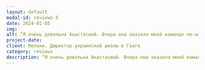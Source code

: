 ```yaml
---
layout: default
modal-id: reviews-5
date: 2024-01-05
img: 
alt: “Я очень довольна Анастасией. Вчера она оказала моей команде по-настоящему качественную помощь во время нашего учебного дня. Старые шаблоны, ожидания, различия и сходства — все было подано в правильном тоне. Я с удовольствием сохраню ее номер, так как очень высоко оценила наше сотрудничество!“
project-date: 
client: Мелани. Директор украинской школы в Гааге
category: reviews
description: “Я очень довольна Анастасией. Вчера она оказала моей команде по-настоящему качественную помощь во время нашего учебного дня. Старые шаблоны, ожидания, различия и сходства — все было подано в правильном тоне. Я с удовольствием сохраню ее номер, так как очень высоко оценила наше сотрудничество!“
---
```


